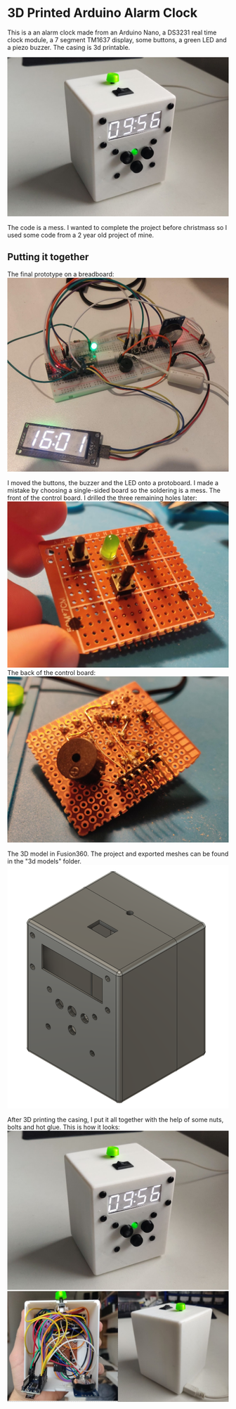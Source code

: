 # 3D Printed Arduino Alarm Clock
This is a an alarm clock made from an Arduino Nano, a DS3231 real time clock module, a 7 segment TM1637 display, some buttons, a green LED and a piezo buzzer. The casing is 3d printable.

![complete thing](https://github.com/adamvotocek/3DprintedAlarmClock/blob/master/images/completeOutsideFront.jpg)

The code is a mess. I wanted to complete the project before christmass so I used some code from a 2 year old project of mine. 

## Putting it together
The final prototype on a breadboard:
![breadboard prototype](https://github.com/adamvotocek/3DprintedAlarmClock/blob/master/images/breadboardPrototype.jpg)

I moved the buttons, the buzzer and the LED onto a protoboard. I made a mistake by choosing a single-sided board so the soldering is a mess.
The front of the control board. I drilled the three remaining holes later:
![control board front](https://github.com/adamvotocek/3DprintedAlarmClock/blob/master/images/controlBoardFront.jpg)
The back of the control board:
![control board back](https://github.com/adamvotocek/3DprintedAlarmClock/blob/master/images/controlBoardBack.jpg)

The 3D model in Fusion360. The project and exported meshes can be found in the "3d models" folder.
![3d model](https://github.com/adamvotocek/3DprintedAlarmClock/blob/master/images/f360ProjectScreenshot.png)

After 3D printing the casing, I put it all together with the help of some nuts, bolts and hot glue. This is how it looks:
![complete thing](https://github.com/adamvotocek/3DprintedAlarmClock/blob/master/images/completeOutsideFront.jpg)
![inside and back](https://github.com/adamvotocek/3DprintedAlarmClock/blob/master/images/completeInsideAndBack.png)

